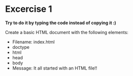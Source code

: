 # Excercise 1

**Try to do it by typing the code instead of copying it :)**

Create a basic HTML document with the following elements:
* Filename: index.html
* doctype
* html
* head
* body
* Message: It all started with an HTML file!!
